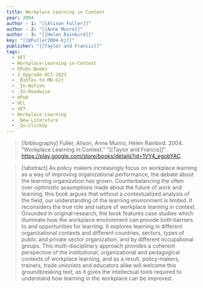 ```yaml
---
title: Workplace Learning in Context
year: 2004
author - 1: "[[Alison Fuller]]"
author - 2: "[[Anne Munro]]"
author - 3: "[[Helen Rainbird]]"
key: "[[@Fuller2004-kj]]"
publisher: "[[Taylor and Francis]]"
tags:
  - VET
  - Workplace-Learning-in-Context
  - EPubs-Books
  - 3_Upgrade-OCT-2023
  - _BibTex-to-MD-Git
  - _In-Notion
  - _In-Readwise
  - ePub
  - UCL
  - VET
  - Workplace-Learning
  - _New-Literature
  - _In-ClickUp
---
```


> [!bibliography]
> Fuller, Alison, Anne Munro, Helen Rainbird. 2004. “Workplace Learning in Context.” "[[Taylor and Francis]]". https://play.google.com/store/books/details?id=1VY4_egobYAC

> [!abstract]
> As policy makers increasingly focus on workplace learning as a way of improving organizational performance, the debate about the learning organization has grown. Counterbalancing the often over-optimistic assumptions made about the future of work and learning, this book argues that without a contextualized analysis of the field, our understanding of the learning environment is limited. It reconsiders the true role and nature of workplace learning in context. Grounded in original research, the book features case studies which illuminate how the workplace environment can provide both barriers to and opportunities for learning. It explores learning in different organizational contexts and different countries, sectors, types of public and private sector organization, and by different occupational groups. This multi-disciplinary approach provides a coherent perspective of the institutional, organizational and pedagogical contexts of workplace learning, and as a result, policy-makers, trainers, trade unionists and educators alike will welcome this groundbreaking text, as it gives the intellectual tools required to understand how learning in the workplace can be improved.